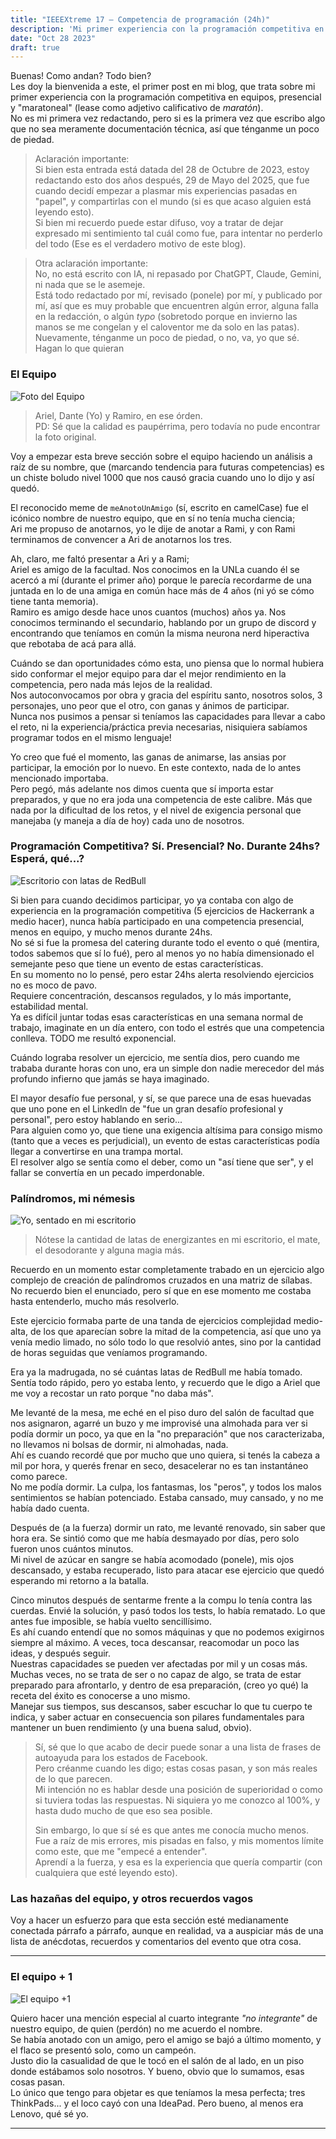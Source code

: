 ```yaml
---
title: "IEEEXtreme 17 – Competencia de programación (24h)"
description: 'Mi primer experiencia con la programación competitiva en equipos'
date: "Oct 28 2023"
draft: true
---
```


Buenas! Como andan? Todo bien? \
Les doy la bienvenida a este, el primer post en mi blog, que trata sobre mi primer experiencia con la programación competitiva en equipos, presencial y "maratoneal" (lease como adjetivo calificativo de *maratón*). \
No es mi primera vez redactando, pero si es la primera vez que escribo algo que no sea meramente documentación técnica, así que ténganme un poco de piedad.

> Aclaración importante: \
> Si bien esta entrada está datada del 28 de Octubre de 2023, estoy redactando esto dos años después, 29 de Mayo del 2025, que fue cuando decidí empezar a plasmar mis experiencias pasadas en "papel", y compartirlas con el mundo (si es que acaso alguien está leyendo esto). \
> Si bien mi recuerdo puede estar difuso, voy a tratar de dejar expresado mi sentimiento tal  cuál como fue, para intentar no perderlo del todo (Ese es el verdadero motivo de este blog).

> Otra aclaración importante:\
> No, no está escrito con IA, ni repasado por ChatGPT, Claude, Gemini, ni nada que se le asemeje. \
> Está todo redactado por mí, revisado (ponele) por mí, y publicado por mí, así que es muy probable que encuentren algún error, alguna falla en la redacción, o algún *typo* (sobretodo porque en invierno las manos se me congelan y el caloventor me da solo en las patas).\
> Nuevamente, ténganme un poco de piedad, o no, va, yo que sé. Hagan lo que quieran

### El Equipo

![Foto del Equipo](equipo.jpg)
> Ariel, Dante (Yo) y Ramiro, en ese órden.\
> PD: Sé que la calidad es paupérrima, pero todavía no pude encontrar la foto original.

Voy a empezar esta breve sección sobre el equipo haciendo un análisis a raíz de su nombre, que (marcando tendencia para futuras competencias) es un chiste boludo nivel 1000 que nos causó gracia cuando uno lo dijo y así quedó.

El reconocido meme de `meAnotoUnAmigo` (sí, escrito en camelCase) fue el icónico nombre de nuestro equipo, que en sí no tenía mucha ciencia; \
Ari me propuso de anotarnos, yo le dije de anotar a Rami, y con Rami terminamos de convencer a Ari de anotarnos los tres.

Ah, claro, me faltó presentar a Ari y a Rami;\
Ariel es amigo de la facultad. Nos conocimos en la UNLa cuando él se acercó a mí (durante el primer año) porque le parecía recordarme de una juntada en lo de una amiga en común hace más de 4 años (ni yó se cómo tiene tanta memoria).\
Ramiro es amigo desde hace unos cuantos (muchos) años ya. Nos conocimos terminando el secundario, hablando por un grupo de discord y encontrando que teníamos en común la misma neurona nerd hiperactiva que rebotaba de acá para allá.

Cuándo se dan oportunidades cómo esta, uno piensa que lo normal hubiera sido conformar el mejor equipo para dar el mejor rendimiento en la competencia, pero nada más lejos de la realidad. \
Nos autoconvocamos por obra y gracia del espíritu santo, nosotros solos, 3 personajes, uno peor que el otro, con ganas y ánimos de participar. \
Nunca nos pusimos a pensar si teníamos las capacidades para llevar a cabo el reto, ni la experiencia/práctica previa necesarias, nisiquiera sabíamos programar todos en el mismo lenguaje! 

Yo creo que fué el momento, las ganas de animarse, las ansias por participar, la emoción por lo nuevo. En este contexto, nada de lo antes mencionado importaba. \
Pero pegó, más adelante nos dimos cuenta que sí importa estar preparados, y que no era joda una competencia de este calibre. Más que nada por la dificultad de los retos, y el nivel de exigencia personal que manejaba (y maneja a día de hoy) cada uno de nosotros.

### Programación Competitiva? Sí. Presencial? No. Durante 24hs? Esperá, qué...?

![Escritorio con latas de RedBull](redbull.jpg)

Si bien para cuando decidimos participar, yo ya contaba con algo de experiencia en la programación competitiva (5 ejercicios de Hackerrank a medio hacer), nunca había participado en una competencia presencial, menos en equipo, y mucho menos durante 24hs.\
No sé si fue la promesa del catering durante todo el evento o qué (mentira, todos sabemos que sí lo fué), pero al menos yo no había dimensionado el semejante peso que tiene un evento de estas características.\
En su momento no lo pensé, pero estar 24hs alerta resolviendo ejercicios no es moco de pavo.\
Requiere concentración, descansos regulados, y lo más importante, estabilidad mental. \
Ya es difícil juntar todas esas características en una semana normal de trabajo, imaginate en un día entero, con todo el estrés que una competencia conlleva. TODO me resultó exponencial.

Cuándo lograba resolver un ejercicio, me sentía dios, pero cuando me trababa durante horas con uno, era un simple don nadie merecedor del más profundo infierno que jamás se haya imaginado.

El mayor desafío fue personal, y sí, se que parece una de esas huevadas que uno pone en el LinkedIn de "fue un gran desafío profesional y personal", pero estoy hablando en serio... \
Para alguien como yo, que tiene una exigencia altísima para consigo mismo (tanto que a veces es perjudicial), un evento de estas características podía llegar a convertirse en una trampa mortal. \
El resolver algo se sentía como el deber, como un "así tiene que ser", y el fallar se convertía en un pecado imperdonable.

### Palíndromos, mi némesis

![Yo, sentado en mi escritorio](mi-escritorio.jpg)
> Nótese la cantidad de latas de energizantes en mi escritorio, el mate, el desodorante y alguna magia más.

Recuerdo en un momento estar completamente trabado en un ejercicio algo complejo de creación de palíndromos cruzados en una matriz de sílabas. No recuerdo bien el enunciado, pero sí que en ese momento me costaba hasta entenderlo, mucho más resolverlo.

Este ejercicio formaba parte de una tanda de ejercicios complejidad medio-alta, de los que aparecían sobre la mitad de la competencia, así que uno ya venía medio limado, no sólo todo lo que resolvió antes, sino por la cantidad de horas seguidas que veníamos programando. 

Era ya la madrugada, no sé cuántas latas de RedBull me había tomado. Sentía todo rápido, pero yo estaba lento, y recuerdo que le digo a Ariel que me voy a recostar un rato porque "no daba más".

Me levanté de la mesa, me eché en el piso duro del salón de facultad que nos asignaron, agarré un buzo y me improvisé una almohada para ver si podía dormir un poco, ya que en la "no preparación" que nos caracterizaba, no llevamos ni bolsas de dormir, ni almohadas, nada.\
Ahí es cuando recordé que por mucho que uno quiera, si tenés la cabeza a mil por hora, y querés frenar en seco, desacelerar no es tan instantáneo como parece. \
No me podía dormir. La culpa, los fantasmas, los "peros", y todos los malos sentimientos se habían potenciado. Estaba cansado, muy cansado, y no me había dado cuenta.

Después de (a la fuerza) dormir un rato, me levanté renovado, sin saber que hora era.
Se sintió como que me había desmayado por días, pero solo fueron unos cuántos minutos. \
Mi nivel de azúcar en sangre se había acomodado (ponele), mis ojos descansado, y estaba recuperado, listo para atacar ese ejercicio que quedó esperando mi retorno a la batalla.

Cinco minutos después de sentarme frente a la compu lo tenía contra las cuerdas. Envié la solución, y pasó todos los tests, lo había rematado. Lo que antes fue imposible, se había vuelto sencillísimo. \
Es ahí cuando entendí que no somos máquinas y que no podemos exigirnos siempre al máximo. A veces, toca descansar, reacomodar un poco las ideas, y después seguir. \
Nuestras capacidades se pueden ver afectadas por mil y un cosas más. Muchas veces, no se trata de ser o no capaz de algo, se trata de estar preparado para afrontarlo, y dentro de esa preparación, (creo yo qué) la receta del éxito es conocerse a uno mismo. \
Manejar sus tiempos, sus descansos, saber escuchar lo que tu cuerpo te indica, y saber actuar en consecuencia son pilares fundamentales para mantener un buen rendimiento (y una buena salud, obvio).

> Sí, sé que lo que acabo de decir puede sonar a una lista de frases de autoayuda para los estados de Facebook. \
> Pero créanme cuando les digo; estas cosas pasan, y son más reales de lo que parecen. \
> Mi intención no es hablar desde una posición de superioridad o como si tuviera todas las respuestas. Ni siquiera yo me conozco al 100%, y hasta dudo mucho de que eso sea posible.
> 
> Sin embargo, lo que sí sé es que antes me conocía mucho menos. Fue a raíz de mis errores, mis pisadas en falso, y mis momentos límite como este, que me "empecé a entender". \
> Aprendí a la fuerza, y esa es la experiencia que quería compartir (con cualquiera que esté leyendo esto). 

### Las hazañas del equipo, y otros recuerdos vagos

Voy a hacer un esfuerzo para que esta sección esté medianamente conectada párrafo a párrafo, aunque en realidad, va a auspiciar más de una lista de anécdotas, recuerdos y comentarios del evento que otra cosa.

---

### El equipo + 1
![El equipo +1](equipo2.jpg)

Quiero hacer una mención especial al cuarto integrante *"no integrante"* de nuestro equipo, de quien (perdón) no me acuerdo el nombre. \
Se había anotado con un amigo, pero el amigo se bajó a último momento, y el flaco se presentó solo, como un campeón.\
Justo dio la casualidad de que le tocó en el salón de al lado, en un piso donde estábamos solo nosotros. Y bueno, obvio que lo sumamos, esas cosas pasan. \
Lo único que tengo para objetar es que teníamos la mesa perfecta; tres ThinkPads... y el loco cayó con una IdeaPad. Pero bueno, al menos era Lenovo, qué sé yo.

---

